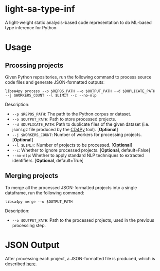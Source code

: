 # light-sa-type-inf
A light-weight static analysis-based code representation to do ML-based type inference for Python

# Usage
## Prcossing projects
Given Python repositories, run the following command to process source code files and generate JSON-formatted outputs:
```
libsa4py process --p $REPOS_PATH --o $OUTPUT_PATH --d $DUPLICATE_PATH --j $WORKERS_COUNT --l $LIMIT --c --no-nlp
```

Description:
- `--p $REPOS_PATH`: The path to the Python corpus or dataset.
- `--o $OUTPUT_PATH`: Path to store processed projects.
- `--d $DUPLICATE_PATH`: Path to duplicate files of the given dataset (i.e. jsonl.gz file produced by the [CD4Py](https://github.com/saltudelft/CD4Py) tool). [**Optional**]
- `--j $WORKERS_COUNT`: Number of workers for processing projects. [**Optional**]
- `--l $LIMIT`: Number of projects to be processed. [**Optional**]
- `--c`: Whether to ignore processed projects. [**Optional**, default=False]
- `--no-nlp`: Whether to apply standard NLP techniques to extracted identifiers. [**Optional**, default=True]

## Merging projects
To merge all the processed JSON-formatted projects into a single dataframe, run the following command:
```
libsa4py merge --o $OUTPUT_PATH
```

Description:
- `--o $OUTPUT_PATH`: Path to the processed projects, used in the previous processing step.

# JSON Output
After processing each project, a JSON-formatted file is produced, which is described [here](https://github.com/saltudelft/light-sa-type-inf/blob/master/JSONOutput.md).